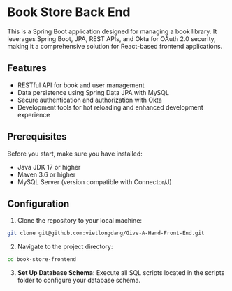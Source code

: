 # Book Store Back End

This is a Spring Boot application designed for managing a book library. It leverages Spring Boot, JPA, REST APIs, and Okta for OAuth 2.0 security, making it a comprehensive solution for React-based frontend applications.

## Features

- RESTful API for book and user management
- Data persistence using Spring Data JPA with MySQL
- Secure authentication and authorization with Okta
- Development tools for hot reloading and enhanced development experience

## Prerequisites

Before you start, make sure you have installed:

- Java JDK 17 or higher
- Maven 3.6 or higher
- MySQL Server (version compatible with Connector/J)

## Configuration

1. Clone the repository to your local machine:
```bash
git clone git@github.com:vietlongdang/Give-A-Hand-Front-End.git
```
2. Navigate to the project directory:
```bash
cd book-store-frontend
```
3. **Set Up Database Schema**: Execute all SQL scripts located in the scripts folder to configure your database schema.